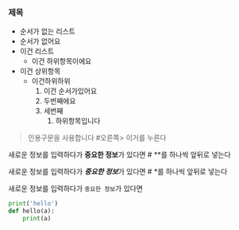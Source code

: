 ###  제목

- 순서가 없는 리스트 
- 순서가 없어요
- 이건 리스트
  - 이건 하위항목이에요 
- 이건 상위항목
  - 이건하위하위
    1. 이건 순서가있어요
    2. 두번째에요
    3. 세번째
       1. 하위항목입니다

> 인용구문을 사용합니다  #오른쪽> 이거를 누른다

새로운 정보를 입력하다가 **중요한 정보**가 있다면 # **를 하나씩 앞뒤로 넣는다

새로운 정보를 입력하다가 ***중요한 정보***가 있다면 # *를 하나씩 앞뒤로 넣는다

새로운 정보를 입력하다가 `중요한 정보`가 있다면 

```python
print('hello')
def hello(a):
    print(a)
```

